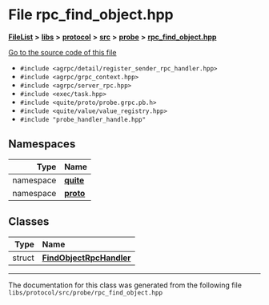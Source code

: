 

# File rpc\_find\_object.hpp



[**FileList**](files.md) **>** [**libs**](dir_6719ab1f1f7655efc2fa43f7eb574fd1.md) **>** [**protocol**](dir_256d27db1e44b9b04d67f4c92d3fc698.md) **>** [**src**](dir_62c749a433f68b441b7c0425b5469d66.md) **>** [**probe**](dir_8a7b54f280cdd6b46c67f9938f379d86.md) **>** [**rpc\_find\_object.hpp**](rpc__find__object_8hpp.md)

[Go to the source code of this file](rpc__find__object_8hpp_source.md)



* `#include <agrpc/detail/register_sender_rpc_handler.hpp>`
* `#include <agrpc/grpc_context.hpp>`
* `#include <agrpc/server_rpc.hpp>`
* `#include <exec/task.hpp>`
* `#include <quite/proto/probe.grpc.pb.h>`
* `#include <quite/value/value_registry.hpp>`
* `#include "probe_handler_handle.hpp"`













## Namespaces

| Type | Name |
| ---: | :--- |
| namespace | [**quite**](namespacequite.md) <br> |
| namespace | [**proto**](namespacequite_1_1proto.md) <br> |


## Classes

| Type | Name |
| ---: | :--- |
| struct | [**FindObjectRpcHandler**](structquite_1_1proto_1_1FindObjectRpcHandler.md) <br> |



















































------------------------------
The documentation for this class was generated from the following file `libs/protocol/src/probe/rpc_find_object.hpp`

